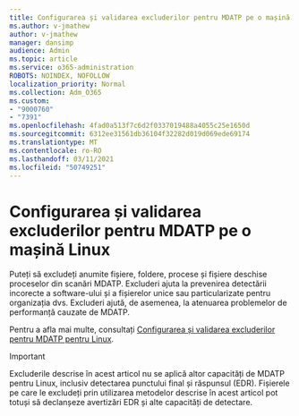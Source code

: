 ```yaml
---
title: Configurarea și validarea excluderilor pentru MDATP pe o mașină Linux
ms.author: v-jmathew
author: v-jmathew
manager: dansimp
audience: Admin
ms.topic: article
ms.service: o365-administration
ROBOTS: NOINDEX, NOFOLLOW
localization_priority: Normal
ms.collection: Adm_O365
ms.custom:
- "9000760"
- "7391"
ms.openlocfilehash: 4fad0a513f7c6d2f0337019488a4055c25e1650d
ms.sourcegitcommit: 6312ee31561db36104f32282d019d069ede69174
ms.translationtype: MT
ms.contentlocale: ro-RO
ms.lasthandoff: 03/11/2021
ms.locfileid: "50749251"
---
```

# <a name="configure-and-validate-exclusions-for-mdatp-on-a-linux-machine"></a>Configurarea și validarea excluderilor pentru MDATP pe o mașină Linux

Puteți să excludeți anumite fișiere, foldere, procese și fișiere deschise proceselor din scanări MDATP. Excluderi ajuta la prevenirea detectării incorecte a software-ului și a fișierelor unice sau particularizate pentru organizația dvs. Excluderi ajută, de asemenea, la atenuarea problemelor de performanță cauzate de MDATP.

Pentru a afla mai multe, consultați [Configurarea și validarea excluderilor pentru MDATP pentru Linux](https://go.microsoft.com/fwlink/?linkid=2144517).

> [!IMPORTANT]
> Excluderile descrise în acest articol nu se aplică altor capacități de MDATP pentru Linux, inclusiv detectarea punctului final și răspunsul (EDR). Fișierele pe care le excludeți prin utilizarea metodelor descrise în acest articol pot totuși să declanșeze avertizări EDR și alte capacități de detectare.
